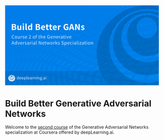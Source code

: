 ![](banner.png)

# Build Better Generative Adversarial Networks

Welcome to the [second course](https://www.coursera.org/learn/build-better-generative-adversarial-networks-gans) of the Generative Adversarial Networks specialization at Coursera offered by deepLearning.ai.